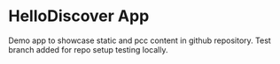 # HelloDiscover App
Demo app to showcase static and pcc content in github repository.
Test branch added for repo setup testing locally.
